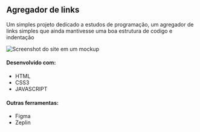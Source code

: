 ## Agregador de links

Um simples projeto dedicado a estudos de programação, um agregador de links simples que ainda mantivesse uma boa estrutura de codigo e indentação

![Screenshot do site em um mockup](https://github.com/pedrohenriquebragap/agregador-de-links/assets/159962596/1ad03669-f443-4fda-939a-a88f49721fa1)


#### Desenvolvido com:
- HTML
- CSS3
- JAVASCRIPT

#### Outras ferramentas:
- Figma
- Zeplin
